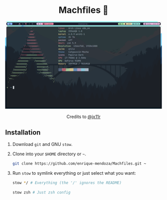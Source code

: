 <h1 id="top" align="center"> Machfiles 🐶 </h1>

![preview](./.screenshots/preview.png)

<p align="center">Credits to <a href="https://github.com/jx11r/qtile">@jx11r</a></p>

## Installation

1. Download `git` and GNU `stow`.

2. Clone into your `$HOME` directory or `~`.

   ```bash
   git clone https://github.com/enrique-mendoza/Machfiles.git ~
   ```

3. Run `stow` to symlink everything or just select what you want:

   ```bash
   stow */ # Everything (the '/' ignores the README)
   ```

   ```bash
   stow zsh # Just zsh config
   ```
